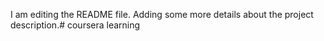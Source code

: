 I am editing the README file. Adding some more details about the project description.# coursera
learning

